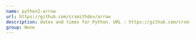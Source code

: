 ```yaml
---
name: python2-arrow
url: https://github.com/crsmithdev/arrow
description: dates and times for Python. URL : https://github.com/crsmithdev/arrow Groups : None
group: None
---
```

